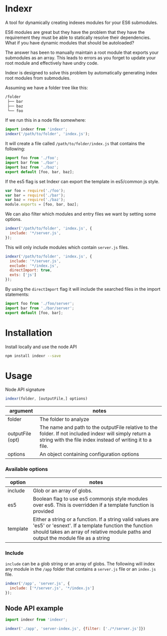 # Indexr
A tool for dynamically creating indexes modules for your ES6 submodules.

ES6 modules are great but they have the problem that they have the requirement they must be able to statically resolve their dependencies. What if you have dynamic modules that should be autoloaded?

The answer has been to manually maintain a root module that exports your submodules as an array. This leads to errors as you forget to update your root module and effectively have undry code.

Indexr is designed to solve this problem by automatically generating index root modules from submodules.

Assuming we have a folder tree like this:

```bash
/folder
 ├── bar
 ├── baz
 └── foo
```

If we run this in a node file somewhere:

```javascript
import indexr from 'indexr';
indexr('/path/to/folder', 'index.js');
```

It will create a file called `/path/to/folder/index.js` that contains the following:

```javascript
import foo from './foo';
import bar from './bar';
import baz from './baz';
export default [foo, bar, baz];
```

If the es5 flag is set Indexr can export the template in es5/common js style.

```javascript
var foo = require('./foo');
var bar = require('./bar');
var baz = require('./baz');
module.exports = [foo, bar, baz];
```

We can also filter which modules and entry files we want by setting some options.

```javascript
indexr('/path/to/folder', 'index.js', {
  include: '*/server.js',
});
```

This will only include modules which contain `server.js` files.

```javascript
indexr('/path/to/folder', 'index.js', {
  include: '*/server.js',
  exclude: '*/index.js',
  directImport: true,
  exts: ['js']
});
```

By using the `directImport` flag it will include the searched files in the import statements:

```javascript
import foo from './foo/server';
import bar from './bar/server';
export default [foo, bar];
```

# Installation

<!-- Install globally and refer to indexr from the bash prompt.

```bash
npm install indexr -g
```
 -->
Install locally and use the node API
<!--or use indexr in npm scripts.-->

```bash
npm install indexr --save
```
<!--
If #2, add `./node_modules/.bin` to your path (recommended). This method means you have access to the binaries for all local npm modules.

```bash
# add node modules .bin folder for local executables
PATH=$PATH:./node_modules/.bin
``` -->

# Usage

Node API signature

```javascript
indexr(folder, [outputFile,] options)
```

| argument            | notes                     |
| ------------------- | ------------- |
| folder              | The folder to analyze |
| outputFile (opt)    | The name and path to the outputFile relative to the folder. If not included indexr will simply return a string with the file index instead of writing it to a file. |
| options             | An object containing configuration options  |

### Available options
| option      | notes                     |
| ------------- | --------------------------------------------- |
| include       | Glob or an array of globs. |
| es5           | Boolean flag to use es5 commonjs style modules over es6. This is overridden if a template function is provided |
| template      | Either a string or a function. If a string valid values are 'es5' or 'esnext'. If a template function the function should takes an array of relative module paths and output the module file as a string |


### Include
`include` can be a glob string or an array of globs. The following will index any module in the `/app` folder that contains a `server.js` file or an `index.js` file.

```javascript
indexr('/app', 'server.js', {
  include: ['*/server.js', '*/index.js']
});
```

## Node API example

```javascript
import indexr from 'indexr';

indexr('./app', 'server-index.js', {filter: ['./*/server.js']})
```
<!--
CLI Signature

```bash
indexr <folder> [--filename <filename>] [--glob <glob>]
```
CLI Example

```bash
indexr ./app --filename server-index.js --glob ./*/server.js
```

...this is a work in progress appologies more docs coming soon


 -->
